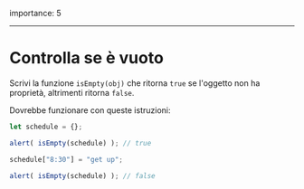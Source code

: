 importance: 5

---

# Controlla se è vuoto

Scrivi la funzione `isEmpty(obj)` che ritorna `true` se l'oggetto non ha proprietà, altrimenti ritorna `false`.

Dovrebbe funzionare con queste istruzioni:

```js
let schedule = {};

alert( isEmpty(schedule) ); // true

schedule["8:30"] = "get up";

alert( isEmpty(schedule) ); // false
```

